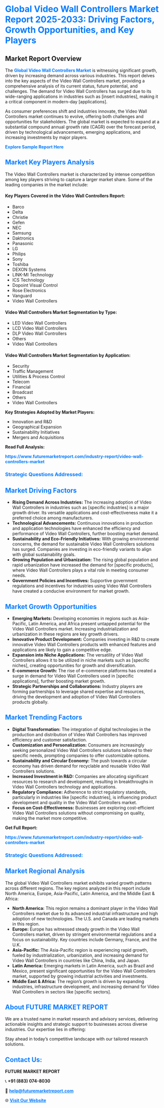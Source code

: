 <h1 style="color: #007BFF;">Global Video Wall Controllers Market Report 2025-2033: Driving Factors, Growth Opportunities, and Key Players</h1>

<section id="overview">
<h2>Market Report Overview</h2>
<p>The <a href="https://www.futuremarketreport.com/industry-report/video-wall-controllers-market" style="color: #007BFF; text-decoration: none;"><strong>Global Video Wall Controllers Market</strong></a> is witnessing significant growth, driven by increasing demand across various industries. This report delves into the key aspects of the Video Wall Controllers market, providing a comprehensive analysis of its current status, future potential, and challenges. The demand for Video Wall Controllers has surged due to its wide-ranging applications in industries such as [insert industries], making it a critical component in modern-day [applications].</p>
<p>As consumer preferences shift and industries innovate, the Video Wall Controllers market continues to evolve, offering both challenges and opportunities for stakeholders. The global market is expected to expand at a substantial compound annual growth rate (CAGR) over the forecast period, driven by technological advancements, emerging applications, and increasing investments by major players.</p>
</section>

<section id="overview">
<p><a href="https://www.futuremarketreport.com/request-sample/reportId=100019" style="color: #007BFF; text-decoration: none;"><strong>Explore Sample Report Here</strong></a></p>
</section>

<section id="key-players">
<h2 style="color: #007BFF;">Market Key Players Analysis</h2>
<p>The Video Wall Controllers market is characterized by intense competition among key players striving to capture a larger market share. Some of the leading companies in the market include:</p>
<h4>Key Players Covered in the Video Wall Controllers Report:</h4>
<ul><li>Barco</li><li>Delta</li><li>Christie</li><li>Gefen</li><li>NEC</li><li>Samsung</li><li>Daktronics</li><li>Panasonic</li><li>LG</li><li>Philips</li><li>Sony</li><li>Toshiba</li><li>DEXON Systems</li><li>LINK-MI Technology</li><li>ICS Technology</li><li>Dopoint Visual Control</li><li>Rose Electronics</li><li>Vanguard</li><li>Video Wall Controllers</li></ul>
<h4>Video Wall Controllers Market Segmentation by Type:</h4>
<ul><li>LED Video Wall Controllers</li><li>LCD Video Wall Controllers</li><li>DLP Video Wall Controllers</li><li>Others</li><li>Video Wall Controllers</li></ul>

<h4>Video Wall Controllers Market Segmentation by Application:</h4>
<ul><li>Security</li><li>Traffic Management</li><li>Utilities &amp; Process Control</li><li>Telecom</li><li>Financial</li><li>Broadcast</li><li>Others</li><li>Video Wall Controllers</li></ul>
<p><strong>Key Strategies Adopted by Market Players:</strong></p>
<ul>
<li>Innovation and R&D</li>
<li>Geographical Expansion</li>
<li>Sustainability Initiatives</li>
<li>Mergers and Acquisitions</li>
</ul>
</section>

<section>
<p><strong>Read Full Analysis: </strong></p><a href="https://www.futuremarketreport.com/industry-report/video-wall-controllers-market" style="color: #007BFF; text-decoration: none;"><strong>https://www.futuremarketreport.com/industry-report/video-wall-controllers-market</strong></a>
<h3 style="color: #007BFF;">Strategic Questions Addressed:</h3>
</section>

<section id="driving-factors">
<h2 style="color: #007BFF;">Market Driving Factors</h2>
<ul>
<li><strong>Rising Demand Across Industries:</strong> The increasing adoption of Video Wall Controllers in industries such as [specific industries] is a major growth driver. Its versatile applications and cost-effectiveness make it a preferred choice among manufacturers.</li>
<li><strong>Technological Advancements:</strong> Continuous innovations in production and application technologies have enhanced the efficiency and performance of Video Wall Controllers, further boosting market demand.</li>
<li><strong>Sustainability and Eco-Friendly Initiatives:</strong> With growing environmental concerns, the demand for sustainable Video Wall Controllers solutions has surged. Companies are investing in eco-friendly variants to align with global sustainability goals.</li>
<li><strong>Growing Population and Urbanization:</strong> The rising global population and rapid urbanization have increased the demand for [specific products], where Video Wall Controllers plays a vital role in meeting consumer needs.</li>
<li><strong>Government Policies and Incentives:</strong> Supportive government regulations and incentives for industries using Video Wall Controllers have created a conducive environment for market growth.</li>
</ul>
</section>

<section id="growth-opportunities">
<h2 style="color: #007BFF;">Market Growth Opportunities</h2>
<ul>
<li><strong>Emerging Markets:</strong> Developing economies in regions such as Asia-Pacific, Latin America, and Africa present untapped potential for the Video Wall Controllers market. Increasing industrialization and urbanization in these regions are key growth drivers.</li>
<li><strong>Innovative Product Development:</strong> Companies investing in R&D to create innovative Video Wall Controllers products with enhanced features and applications are likely to gain a competitive edge.</li>
<li><strong>Expansion into Niche Applications:</strong> The versatility of Video Wall Controllers allows it to be utilized in niche markets such as [specific niches], creating opportunities for growth and diversification.</li>
<li><strong>E-commerce Growth:</strong> The rise of e-commerce platforms has created a surge in demand for Video Wall Controllers used in [specific applications], further boosting market growth.</li>
<li><strong>Strategic Partnerships and Collaborations:</strong> Industry players are forming partnerships to leverage shared expertise and resources, driving the development and adoption of Video Wall Controllers products globally.</li>
</ul>
</section>

<section id="trending-factors">
<h2 style="color: #007BFF;">Market Trending Factors</h2>
<ul>
<li><strong>Digital Transformation:</strong> The integration of digital technologies in the production and distribution of Video Wall Controllers has improved efficiency and customer satisfaction.</li>
<li><strong>Customization and Personalization:</strong> Consumers are increasingly seeking personalized Video Wall Controllers solutions tailored to their specific needs, prompting companies to offer customizable options.</li>
<li><strong>Sustainability and Circular Economy:</strong> The push towards a circular economy has driven demand for recyclable and reusable Video Wall Controllers solutions.</li>
<li><strong>Increased Investment in R&D:</strong> Companies are allocating significant resources to research and development, resulting in breakthroughs in Video Wall Controllers technology and applications.</li>
<li><strong>Regulatory Compliance:</strong> Adherence to strict regulatory standards, particularly in industries like [specific industries], is influencing product development and quality in the Video Wall Controllers market.</li>
<li><strong>Focus on Cost-Effectiveness:</strong> Businesses are exploring cost-efficient Video Wall Controllers solutions without compromising on quality, making the market more competitive.</li>
</ul>
</section>

<section>
<p><strong>Get Full Report: </strong></p><a href="https://www.futuremarketreport.com/industry-report/video-wall-controllers-market" style="color: #007BFF; text-decoration: none;"><strong>https://www.futuremarketreport.com/industry-report/video-wall-controllers-market</strong></a>
<h3 style="color: #007BFF;">Strategic Questions Addressed:</h3>
</section>


<section id="regional-analysis">
<h2 style="color: #007BFF;">Market Regional Analysis</h2>
<p>The global Video Wall Controllers market exhibits varied growth patterns across different regions. The key regions analyzed in this report include North America, Europe, Asia-Pacific, Latin America, and the Middle East & Africa:</p>
<ul>
<li><strong>North America:</strong> This region remains a dominant player in the Video Wall Controllers market due to its advanced industrial infrastructure and high adoption of new technologies. The U.S. and Canada are leading markets in this region.</li>
<li><strong>Europe:</strong> Europe has witnessed steady growth in the Video Wall Controllers market, driven by stringent environmental regulations and a focus on sustainability. Key countries include Germany, France, and the U.K.</li>
<li><strong>Asia-Pacific:</strong> The Asia-Pacific region is experiencing rapid growth, fueled by industrialization, urbanization, and increasing demand for Video Wall Controllers in countries like China, India, and Japan.</li>
<li><strong>Latin America:</strong> Emerging markets in Latin America, such as Brazil and Mexico, present significant opportunities for the Video Wall Controllers market, supported by growing industrial activities and investments.</li>
<li><strong>Middle East & Africa:</strong> The region’s growth is driven by expanding industries, infrastructure development, and increasing demand for Video Wall Controllers in sectors like [specific sectors].</li>
</ul>
</section>

<footer>
<h2 style="color: #007BFF;">About FUTURE MARKET REPORT</h2>
<p>We are a trusted name in market research and advisory services, delivering actionable insights and strategic support to businesses across diverse industries. Our expertise lies in offering:</p>

<p>Stay ahead in today’s competitive landscape with our tailored research solutions.</p>

<h2 style="color: #007BFF;">Contact Us:</h2>
<p><strong>FUTURE MARKET REPORT</strong></p>
<p>📞 <strong>+91 (883) 074-8030</strong></p>
<p>📧 <strong><a href="mailto:help@futuremarketreport.com" style="color: #007BFF;">help@futuremarketreport.com</a></strong></p>
<p>🌐 <strong><a href="https://www.futuremarketreport.com/" style="color: #007BFF;">Visit Our Website</a></strong></p>
</footer>